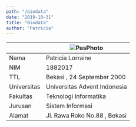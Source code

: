 ```yaml
---
path: "/biodata"
date: "2019-10-31"
title: "Biodata"
author: "Patricia"
---
```


| |  ![PasPhoto](https://scontent-sin2-2.xx.fbcdn.net/v/t1.0-9/48952627_2358333837786587_8645801344742981632_n.jpg?_nc_cat=101&_nc_oc=AQnLDSwdtxS0qkXTzHwmd1c91D_XrevGLtCyYw2DOtqq5w-TVboY5aakmHBtc3iYMK0&_nc_ht=scontent-sin2-2.xx&oh=c062113dceb2f291215aa3bd2f0657c8&oe=5E635DE2) |
| ------ | ------ |
| Nama | Patricia Lorraine |
| NIM | 1882017 |
| TTL | Bekasi , 24 September 2000 |
|Universitas | Universitas Advent Indonesia |
| Fakultas | Teknologi Informatika |
| Jurusan | Sistem Informasi |
| Alamat | Jl. Rawa Roko No.88 , Bekasi |
